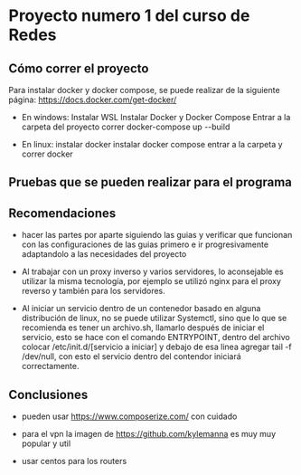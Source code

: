 # Proyecto numero 1 del curso de Redes

## Cómo correr el proyecto

Para instalar docker y docker compose, se puede realizar de la siguiente página: <https://docs.docker.com/get-docker/>

- En windows:
    Instalar WSL
    Instalar Docker y Docker Compose
    Entrar a la carpeta del proyecto
    correr docker-compose up --build

- En linux:
    instalar docker
    instalar docker compose
    entrar a la carpeta y correr docker

## Pruebas que se pueden realizar para el programa

## Recomendaciones

- hacer las partes por aparte siguiendo las guias y verificar que funcionan con las configuraciones de las guias primero e ir progresivamente adaptandolo a las necesidades del proyecto

- Al trabajar con un proxy inverso y varios servidores, lo aconsejable es utilizar la misma tecnología, por ejemplo se utilizó nginx para el proxy reverso y también para los servidores.
  
- Al iniciar un servicio dentro de un contenedor basado en alguna distribución de linux, no se puede utilizar Systemctl, sino que lo que se recomienda es tener un archivo.sh, llamarlo después de iniciar el servicio, esto se hace con el comando ENTRYPOINT, dentro del archivo colocar /etc/init.d/[servicio a iniciar] y debajo de esa linea agregar tail -f /dev/null, con esto el servicio dentro del contendor iniciará correctamente.

## Conclusiones

- pueden usar <https://www.composerize.com/> con cuidado

- para el vpn la imagen de <https://github.com/kylemanna> es muy muy popular y util

- usar centos para los routers
